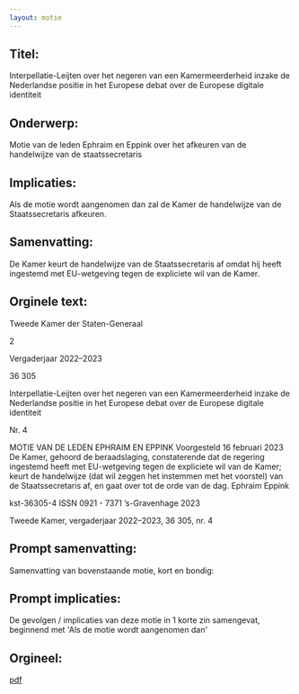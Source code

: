 ```yaml
---
layout: motie
---
```

## Titel:
Interpellatie-Leijten over het negeren van een Kamermeerderheid inzake de Nederlandse positie in het Europese debat over de Europese digitale identiteit
## Onderwerp:
Motie van de leden Ephraim en Eppink over het afkeuren van de handelwijze van de staatssecretaris
## Implicaties:

Als de motie wordt aangenomen dan zal de Kamer de handelwijze van de Staatssecretaris afkeuren.
## Samenvatting:

De Kamer keurt de handelwijze van de Staatssecretaris af omdat hij heeft ingestemd met EU-wetgeving tegen de expliciete wil van de Kamer.
## Orginele text:


Tweede Kamer der Staten-Generaal

2

Vergaderjaar 2022–2023

36 305

Interpellatie-Leijten over het negeren van een
Kamermeerderheid inzake de Nederlandse
positie in het Europese debat over de Europese
digitale identiteit

Nr. 4

MOTIE VAN DE LEDEN EPHRAIM EN EPPINK
Voorgesteld 16 februari 2023
De Kamer,
gehoord de beraadslaging,
constaterende dat de regering ingestemd heeft met EU-wetgeving tegen
de expliciete wil van de Kamer;
keurt de handelwijze (dat wil zeggen het instemmen met het voorstel) van
de Staatssecretaris af,
en gaat over tot de orde van de dag.
Ephraim
Eppink

kst-36305-4
ISSN 0921 - 7371
’s-Gravenhage 2023

Tweede Kamer, vergaderjaar 2022–2023, 36 305, nr. 4


## Prompt samenvatting:
Samenvatting van bovenstaande motie, kort en bondig:


## Prompt implicaties:
De gevolgen / implicaties van deze motie in 1 korte zin samengevat, beginnend met 'Als de motie wordt aangenomen dan' 

## Orgineel:
[pdf](https://gegevensmagazijn.tweedekamer.nl/OData/v4/2.0/Document(c4e3bca2-da53-4f93-b6a7-99d8c84cf336)/resource)
